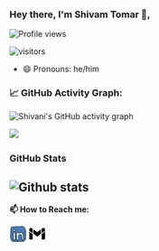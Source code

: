 ### Hey there, I'm Shivam Tomar 👋, 

![Profile views](https://gpvc.arturio.dev/shivamtomar10)

<p align="left">
<img src="https://visitor-badge.laobi.icu/badge?page_id=shivamtomar10" alt="visitors"/>
</p>

<!-- 
- 🔭 I’m currently working at 
- 👯 Contributes to  -->
- 😄 Pronouns: he/him



<!--   GitHub stats graph -->
### 📈 GitHub Activity Graph:
![Shivani's GitHub activity graph](https://activity-graph.herokuapp.com/graph?username=shivamtomar10&hide_border=true&theme=redical)

<img src="https://github-readme-streak-stats.herokuapp.com/?user=shivamtomar10"></img>
### GitHub Stats

![Github stats](https://github-readme-stats.vercel.app/api?username=shivamtomar10&count_private=true&show_icons=true&theme=dark)
---


**📫 How to Reach me:**
<p align="left">
<a href="https://https://www.linkedin.com/in/shivam-tomar-929b1822a/?lipi=urn%3Ali%3Apage%3Ad_flagship3_feed%3BMrIwzx7CSiC%2Bf49MLxmpAA%3D%3D" target="blank"><img align="center" src="https://raw.githubusercontent.com/shivi28/shivi28/master/assets/linkedin.svg" alt="shivi28" height="30" width="30" /></a>
<a href="mailto:tomar102003@gmail.com" target="blank"><img align="center" src="https://raw.githubusercontent.com/shivi28/shivi28/master/assets/gmail.svg" alt="Gmail" height="30" width="30" /></a>
</p>
